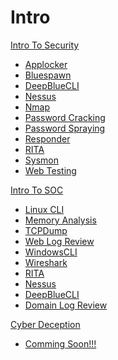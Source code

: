 # Intro


[Intro To Security]()

 - [Applocker](Tools/IntroClass/AppLocker/Applocker.md)
 - [Bluespawn](Tools/IntroClass/bluespawn/Bluespawn.md)
 - [DeepBlueCLI](Tools/IntroClass/deepbluecli/DeepBlueCLI.md)
 - [Nessus](Tools/IntroClass/nessus/Nessus.md)
 - [Nmap](Tools/IntroClass/Nmap/Nmap.md)
 - [Password Cracking](Tools/IntroClass/PasswordCracking/PasswordCracking.md)
 - [Password Spraying](Tools/IntroClass/PasswordSpray/PasswordSpray.md)
 - [Responder](Tools/IntroClass/Responder/Responder.md)
 - [RITA](Tools/IntroClass/RITA/RITA.md)
 - [Sysmon](Tools/IntroClass/Sysmon/Sysmon.md)
 - [Web Testing](Tools/IntroClass/WebTesting/WebTesting.md)

  
[Intro To SOC]()

  - [Linux CLI](Tools/IntroClass/LinuxCLI/LinuxCLI.md)
  - [Memory Analysis](Tools/IntroClass/Memory/MemoryAnalysis.md)
  - [TCPDump](Tools/IntroClass/TCPDump/TCPDump.md)
  - [Web Log Review](Tools/IntroClass/WebLogReview/WebLogReview.md)
  - [WindowsCLI](Tools/IntroClass/WindowsCLI/WindowsCLI.md)
  - [Wireshark](Tools/IntroClass/Wireshark/Wireshark.md)
  - [RITA](Tools/IntroClass/RITA/RITA.md)
  - [Nessus](Tools/IntroClass/nessus/Nessus.md)
  - [DeepBlueCLI](Tools/IntroClass/deepbluecli/DeepBlueCLI.md)
  - [Domain Log Review](Tools/IntroClass/DomainLogReview/DomainLogReview.md)




 

[Cyber Deception]()

  - [Comming Soon!!!]()


